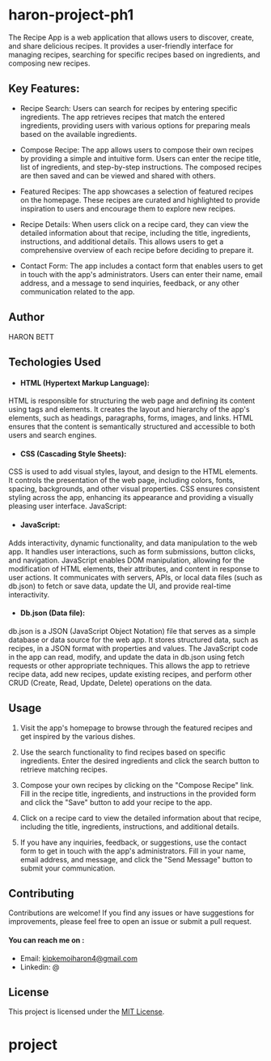 # haron-project-ph1
The Recipe App is a web application that allows users to discover, create, and share delicious recipes. It provides a user-friendly interface for managing recipes, searching for specific recipes based on ingredients, and composing new recipes.

## Key Features:
- Recipe Search: Users can search for recipes by entering specific ingredients. The app retrieves recipes that match the entered ingredients, providing users with various options for preparing meals based on the available ingredients.

- Compose Recipe: The app allows users to compose their own recipes by providing a simple and intuitive form. Users can enter the recipe title, list of ingredients, and step-by-step instructions. The composed recipes are then saved and can be viewed and shared with others.

- Featured Recipes: The app showcases a selection of featured recipes on the homepage. These recipes are curated and highlighted to provide inspiration to users and encourage them to explore new recipes.

- Recipe Details: When users click on a recipe card, they can view the detailed information about that recipe, including the title, ingredients, instructions, and additional details. This allows users to get a comprehensive overview of each recipe before deciding to prepare it.

- Contact Form: The app includes a contact form that enables users to get in touch with the app's administrators. Users can enter their name, email address, and a message to send inquiries, feedback, or any other communication related to the app.

## Author
HARON BETT

## Techologies Used
- #### HTML (Hypertext Markup Language):

HTML is responsible for structuring the web page and defining its content using tags and elements.
It creates the layout and hierarchy of the app's elements, such as headings, paragraphs, forms, images, and links.
HTML ensures that the content is semantically structured and accessible to both users and search engines.
- #### CSS (Cascading Style Sheets):

CSS is used to add visual styles, layout, and design to the HTML elements.
It controls the presentation of the web page, including colors, fonts, spacing, backgrounds, and other visual properties.
CSS ensures consistent styling across the app, enhancing its appearance and providing a visually pleasing user interface.
JavaScript:

- #### JavaScript:
Adds interactivity, dynamic functionality, and data manipulation to the web app.
It handles user interactions, such as form submissions, button clicks, and navigation.
JavaScript enables DOM manipulation, allowing for the modification of HTML elements, their attributes, and content in response to user actions.
It communicates with servers, APIs, or local data files (such as db.json) to fetch or save data, update the UI, and provide real-time interactivity.

- #### Db.json (Data file):

db.json is a JSON (JavaScript Object Notation) file that serves as a simple database or data source for the web app.
It stores structured data, such as recipes, in a JSON format with properties and values.
The JavaScript code in the app can read, modify, and update the data in db.json using fetch requests or other appropriate techniques.
This allows the app to retrieve recipe data, add new recipes, update existing recipes, and perform other CRUD (Create, Read, Update, Delete) operations on the data.

## Usage

1. Visit the app's homepage to browse through the featured recipes and get inspired by the various dishes.

2. Use the search functionality to find recipes based on specific ingredients. Enter the desired ingredients and click the search button to retrieve matching recipes.

3. Compose your own recipes by clicking on the "Compose Recipe" link. Fill in the recipe title, ingredients, and instructions in the provided form and click the "Save" button to add your recipe to the app.

4. Click on a recipe card to view the detailed information about that recipe, including the title, ingredients, instructions, and additional details.

5. If you have any inquiries, feedback, or suggestions, use the contact form to get in touch with the app's administrators. Fill in your name, email address, and message, and click the "Send Message" button to submit your communication.     

## Contributing

Contributions are welcome! If you find any issues or have suggestions for improvements, please feel free to open an issue or submit a pull request.

#### You can reach me on :
- Email: kipkemoiharon4@gmail.com
- Linkedin: @

## License

This project is licensed under the [MIT License](LICENSE).

# project

